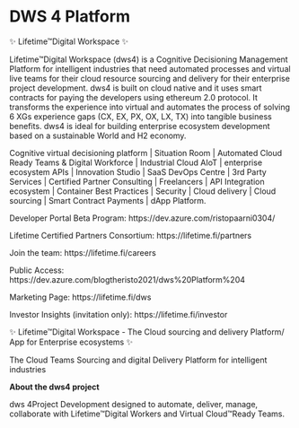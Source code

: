 # DWS 4 Platform
✨ Lifetime™Digital Workspace ✨ </n>
<p></p>
<p> Lifetime™Digital Workspace (dws4) is a Cognitive Decisioning Management Platform for intelligent industries that need automated processes and virtual live teams for their cloud resource sourcing and delivery for their enterprise project development. 
dws4 is built on cloud native and it uses smart contracts for paying the developers using ethereum 2.0 protocol. 
It transforms the experience into virtual and automates the process of solving 6 XGs experience gaps (CX, EX, PX, OX, LX, TX) into tangible business benefits.
dws4 is ideal for building enterprise ecosystem development based on a sustainable World and H2 economy.</p>
<p></p>
<p></p>
<p></p>
<p></p>
Cognitive virtual decisioning platform | Situation Room |  Automated Cloud Ready Teams & Digital Workforce | Industrial Cloud AIoT  | enterprise ecosystem APIs | Innovation Studio | SaaS DevOps Centre | 3rd Party Services |  Certified Partner Consulting |  Freelancers |  API Integration ecosystem | Container Best Practices | Security | Cloud delivery  | Cloud sourcing |  Smart Contract Payments | dApp Platform.
<p></p>
<p></p>
<p></p>
<p></p>
<p> Developer Portal Beta Program: https://dev.azure.com/ristopaarni0304/ </p>
<p> Lifetime Certified Partners Consortium: https://lifetime.fi/partners </>
<p> Join the team: https://lifetime.fi/careers </p>
<p> Public Access: https://dev.azure.com/blogtheristo2021/dws%20Platform%204 </p>
<p> Marketing Page: https://lifetime.fi/dws</p>
<p> Investor Insights (invitation only): https://lifetime.fi/investor </p>
</n>
</n>
✨ Lifetime™Digital Workspace  - The Cloud sourcing and delivery Platform/ App for Enterprise ecosystems ✨ </n>
<p> The Cloud Teams Sourcing and digital Delivery Platform for intelligent industries</p>
<p></p>
<p></p>
<p></p>
<p></p>
<b><p> About the dws4 project </b></p>
<p> dws 4Project Development designed to automate, deliver, manage, collaborate with Lifetime™Digital Workers and Virtual Cloud™Ready Teams. </p>
